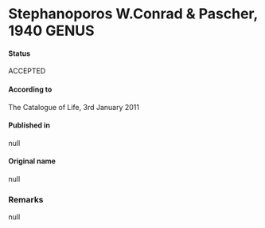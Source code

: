Stephanoporos W.Conrad & Pascher, 1940 GENUS
=======

#### Status
ACCEPTED

#### According to
The Catalogue of Life, 3rd January 2011

#### Published in
null

#### Original name
null

### Remarks
null